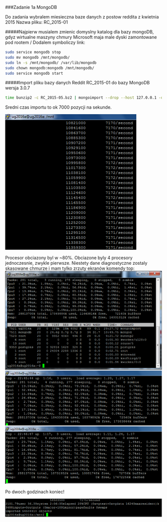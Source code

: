 ###Zadanie 1a MongoDB

Do zadania wybralem miesieczna baze danych z postow reddita z kwietnia 2015
Nazwa pliku: RC_2015-01

#####Najpierw musialem zmienic domyslny katalog dla bazy mongoDB, gdyz wirtualne maszyny chmury Microsoft maja male dyski zamontowane pod rootem /
Dodalem symboliczy link:

```sh
sudo service mongodb stop
sudo mv mongodb /mnt/mongodb/
sudo ln -s /mnt/mongodb/ /var/lib/mongodb
sudo chown mongodb:mongodb /mnt/mongodb/
sudo service mongodb start
```

#####Import pliku bazy danych Reddit RC_2015-01 do bazy MongoDB wersja 3.0.7



```sh
time bunzip2 -c RC_2015-05.bz2 | mongoimport --drop --host 127.0.0.1 -d test -c reddit
```
Sredni czas importu to ok 7000 pozycji na sekunde.

![import](img/kroki.png)

Procesor obciazony byl w ~80%. Obciazone byly 4 procesory jednoczesnie, zwykle pierwsze. Niestety dane diagnostyczne zostaly skasowane chmurze i mam tylko zrzuty ekranów komendy top:
![import](img/procesory.png)
![import](img/procesory2.png)
![import](img/procesory3.png)

Po dwoch godzinach koniec!

![import](img/finished1.png)







